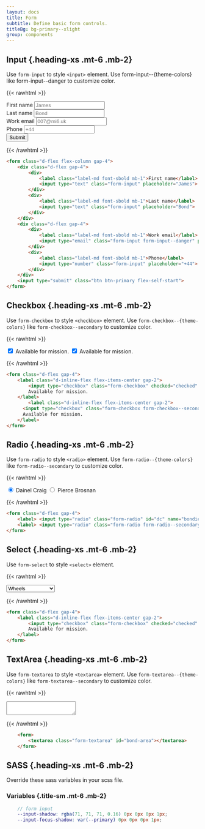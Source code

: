 ```yaml
---
layout: docs
title: Form
subtitle: Define basic form controls.
titleBg: bg-primary--xlight
group: components
---
```


## Input {.heading-xs .mt-6 .mb-2}

Use `form-input` to style `<input>` element.
Use form-input--{theme-colors} like form-input--danger to customize color.

{{< rawhtml >}}
<div class=" box p-4 d-flex flex-column flex-justify-center gap-4">
	<form class="d-flex flex-column gap-4">
		<div class="d-flex gap-4">
			<div>
				<label class="label-md font-sbold mb-1">First name</label>
				<input type="text" class="form-input" placeholder="James">
			</div>
			<div>
				<label class="label-md font-sbold mb-1">Last name</label>
				<input type="text" class="form-input" placeholder="Bond">
			</div>
		</div>
		<div class="d-flex gap-4">
			<div>
				<label class="label-md font-sbold mb-1">Work email</label>
				<input type="email" class="form-input form-input--danger" placeholder="007@mi6.uk">
			</div>
			<div>
				<label class="label-md font-sbold mb-1">Phone</label>
				<input type="number" class="form-input" placeholder="+44">
			</div>
		</div>
		<input type="submit" class="btn btn-primary flex-self-start">
	</form>
</div>

{{< /rawhtml >}}

``` html
<form class="d-flex flex-column gap-4">
	<div class="d-flex gap-4">
		<div>
			<label class="label-md font-sbold mb-1">First name</label>
			<input type="text" class="form-input" placeholder="James">
		</div>
		<div>
			<label class="label-md font-sbold mb-1">Last name</label>
			<input type="text" class="form-input" placeholder="Bond">
		</div>
	</div>
	<div class="d-flex gap-4">
		<div>
			<label class="label-md font-sbold mb-1">Work email</label>
			<input type="email" class="form-input form-input--danger" placeholder="007@mi6.uk">
		</div>
		<div>
			<label class="label-md font-sbold mb-1">Phone</label>
			<input type="number" class="form-input" placeholder="+44">
		</div>
	</div>
	<input type="submit" class="btn btn-primary flex-self-start">
</form>

``` 

## Checkbox {.heading-xs .mt-6 .mb-2}

Use `form-checkbox` to style `<checkbox>` element.
Use `form-checkbox--{theme-colors}` like `form-checkbox--secondary` to customize color.

{{< rawhtml >}}
<div class=" box p-4 d-flex flex-column flex-justify-center gap-4">
	<form class="d-flex gap-4">
    <label class="d-inline-flex flex-items-center gap-2">
      <input type="checkbox" class="form-checkbox" checked="checked" />
      Available for mission.
    </label>
		<label class="d-inline-flex flex-items-center gap-2">
      <input type="checkbox" class="form-checkbox form-checkbox--secondary" checked="checked" />
      Available for mission.
    </label>
	</form>
</div>

{{< /rawhtml >}}

``` html
<form class="d-flex gap-4">
	<label class="d-inline-flex flex-items-center gap-2">
		<input type="checkbox" class="form-checkbox" checked="checked" />
		Available for mission.
	</label>
		<label class="d-inline-flex flex-items-center gap-2">
      <input type="checkbox" class="form-checkbox form-checkbox--secondary" checked="checked" />
      Available for mission.
    </label>
</form>

``` 

## Radio {.heading-xs .mt-6 .mb-2}

Use `form-radio` to style `<radio>` element.
Use `form-radio--{theme-colors}` like `form-radio--secondary` to customize color.

{{< rawhtml >}}
<div class=" box p-4 d-flex flex-column flex-justify-center gap-4">
	<form class="d-flex gap-4">
  	<label> <input type="radio" class="form-radio" id="dc" name="bondies" checked /> Dainel Craig </label>
  	<label> <input type="radio" class="form-radio form-radio--secondary" id="pb" name="bondies" /> Pierce Brosnan </label>
	</form>
</div>

{{< /rawhtml >}}

``` html
<form class="d-flex gap-4">
	<label> <input type="radio" class="form-radio" id="dc" name="bondies" checked /> Dainel Craig </label>
	<label> <input type="radio" class="form-radio form-radio--secondary" id="pb" name="bondies" /> Pierce Brosnan </label>
</form>

``` 

## Select {.heading-xs .mt-6 .mb-2}

Use `form-select` to style `<select>` element.

{{< rawhtml >}}
<div class=" box p-4 d-flex flex-column flex-justify-center gap-4">
	<form>
		<select class="form-select" aria-label="Wheels">
			<option>Wheels</option>
			<option>Aston Martin DB5</option>
			<option>Aston Martin V12 </option>
			<option>Aston Martin V8</option>
		</select>
	</form>
</div>

{{< /rawhtml >}}

``` html
<form class="d-flex gap-4">
	<label class="d-inline-flex flex-items-center gap-2">
		<input type="checkbox" class="form-checkbox" checked="checked" />
		Available for mission.
	</label>
</form>
```

## TextArea {.heading-xs .mt-6 .mb-2}

Use `form-textarea` to style `<textarea>` element.
Use `form-textarea--{theme-colors}` like `form-textarea--secondary` to customize color.

{{< rawhtml >}}
<div class=" box p-4 d-flex flex-column flex-justify-center gap-4">
	<form>
		<textarea class="form-textarea" id="bond-area"></textarea>
	</form>
</div>

{{< /rawhtml >}}

``` html
	<form>
		<textarea class="form-textarea" id="bond-area"></textarea>
	</form>

```

##  SASS {.heading-xs .mt-6 .mb-2}
Override these sass variables in your scss file.

###  Variables {.title-sm .mt-6 .mb-2}

```  scss
	// form input
	--input-shadow: rgba(71, 71, 71, 0.16) 0px 0px 0px 1px;
	--input-focus-shadow: var(--primary) 0px 0px 0px 1px;
``` 